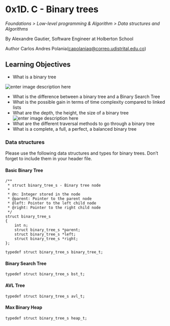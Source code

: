 # 0x1D. C - Binary trees

_Foundations > Low-level programming & Algorithm > Data structures and Algorithms_

By Alexandre Gautier, Software Engineer at Holberton School

Author Carlos Andres Polania(capolaniaq@correo.udistrital.edu.co)

## Learning Objectives
-   What is a binary tree

![enter image description here](https://upload.wikimedia.org/wikipedia/commons/f/f7/Binary_tree.svg)
-   What is the difference between a binary tree and a Binary Search Tree
-   What is the possible gain in terms of time complexity compared to linked lists
-   What are the depth, the height, the size of a binary tree
![enter image description here](https://upload.wikimedia.org/wikipedia/commons/9/95/Insertion_of_binary_tree_node.svg)
-   What are the different traversal methods to go through a binary tree
-   What is a complete, a full, a perfect, a balanced binary tree

### Data structures

Please use the following data structures and types for binary trees. Don’t forget to include them in your header file.

#### Basic Binary Tree

```
/**
 * struct binary_tree_s - Binary tree node
 *
 * @n: Integer stored in the node
 * @parent: Pointer to the parent node
 * @left: Pointer to the left child node
 * @right: Pointer to the right child node
 */
struct binary_tree_s
{
    int n;
    struct binary_tree_s *parent;
    struct binary_tree_s *left;
    struct binary_tree_s *right;
};

typedef struct binary_tree_s binary_tree_t;
```
#### Binary Search Tree
```
typedef struct binary_tree_s bst_t;
```
#### AVL Tree
```
typedef struct binary_tree_s avl_t;
```
#### Max Binary Heap
```
typedef struct binary_tree_s heap_t;
```